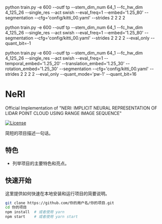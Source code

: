 python train.py -e 600 --outf tp --stem_dim_num 64_1 --fc_hw_dim 4_125_26  --single_res --act swish --eval_freq=1 --embed='1.25_80'  --segmentation --cfg='config/kitti_00.yaml' --strides 2 2 2 2

python train.py -e 600 --outf tp --stem_dim_num 64_1 --fc_hw_dim 4_125_26  --single_res --act swish --eval_freq=1 --embed='1.25_80'  --segmentation --cfg='config/kitti_00.yaml' --strides 2 2 2 2 --eval_only --quant_bit=-1

python train.py -e 600 --outf tp --stem_dim_num 64_1 --fc_hw_dim 4_125_26  --single_res --act swish --eval_freq=1 --temporal_embed='1.25_20' --translation_embed='1.25_30' --rotation_embed='1.25_30'   --segmentation --cfg='config/kitti_00.yaml' --strides 2 2 2 2 --eval_only --quant_mode='pw-1' --quant_bit=16

# NeRI
Official Implementation of "NERI: IMPLICIT NEURAL REPRESENTATION OF LIDAR POINT CLOUD USING RANGE IMAGE SEQUENCE"

[![License](https://img.shields.io/badge/license-MIT-blue.svg)](LICENSE)

简短的项目描述一句话。

## 特色

- 列举项目的主要特色和亮点。

## 快速开始

这里提供如何快速在本地安装和运行项目的简要说明。

```bash
git clone https://github.com/你的用户名/你的项目.git
cd 你的项目
npm install  # 或者使用 yarn
npm start    # 或者使用 yarn start

